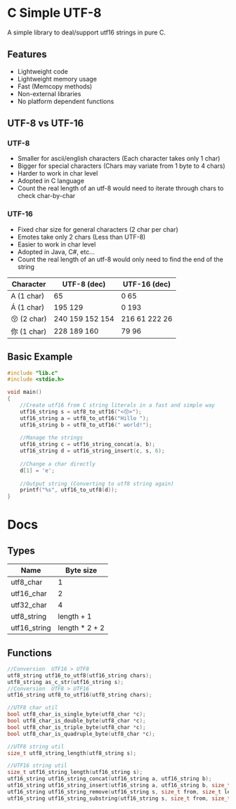 # C Simple UTF-8

A simple library to deal/support utf16 strings in pure C.

## Features
- Lightweight code
- Lightweight memory usage
- Fast (Memcopy methods)
- Non-external libraries
- No platform dependent functions

## UTF-8 vs UTF-16
### UTF-8
- Smaller for ascii/english characters (Each character takes only 1 char)
- Bigger for special characters (Chars may variate from 1 byte to 4 chars)
- Harder to work in char level
- Adopted in C language
- Count the real length of an utf-8 would need to iterate through chars to check char-by-char

### UTF-16
- Fixed char size for general characters (2 char per char)
- Emotes take only 2 chars (Less than UTF-8)
- Easier to work in char level
- Adopted in Java, C#, etc... 
- Count the real length of an utf-8 would only need to find the end of the string

| Character  | UTF-8 (dec) | UTF-16 (dec)| 
| ------------- | ------------- |--------|
| A (1 char) | 65  | 0 65|
| Á  (1 char)| 195 129  | 0 193|
|😚 (2 char)|240 159 152 154|216 61 222 26|
|你 (1 char)|228 189 160|79 96|


## Basic Example
```c
#include "lib.c"
#include <stdio.h>

void main()
{
	//Create utf16 from C string literals in a fast and simple way
	utf16_string s = utf8_to_utf16("<😚>");
	utf16_string a = utf8_to_utf16("Hillo ");
	utf16_string b = utf8_to_utf16(" world!");
	
	//Manage the strings
	utf16_string c = utf16_string_concat(a, b);
	utf16_string d = utf16_string_insert(c, s, 6);
	
	//Change a char directly
	d[1] = 'e';
	
	//Output string (Converting to utf8 string again)
	printf("%s", utf16_to_utf8(d));
}
```
# Docs
## Types
| Name  | Byte size | 
| ------------- | ------------- |
|utf8_char|1|
|utf16_char|2|
|utf32_char|4|
|utf8_string|length + 1|
|utf16_string|length * 2 + 2|

## Functions
```c
//Conversion  UTF16 > UTF8
utf8_string utf16_to_utf8(utf16_string chars);
utf8_string as_c_str(utf16_string s);
//Conversion  UTF8 > UTF16
utf16_string utf8_to_utf16(utf8_string chars);

//UTF8 char util
bool utf8_char_is_single_byte(utf8_char *c);
bool utf8_char_is_double_byte(utf8_char *c);
bool utf8_char_is_triple_byte(utf8_char *c);
bool utf8_char_is_quadruple_byte(utf8_char *c);

//UTF8 string util
size_t utf8_string_length(utf8_string s);

//UTF16 string util
size_t utf16_string_length(utf16_string s);
utf16_string utf16_string_concat(utf16_string a, utf16_string b);
utf16_string utf16_string_insert(utf16_string a, utf16_string b, size_t position);
utf16_string utf16_string_remove(utf16_string s, size_t from, size_t length);
utf16_string utf16_string_substring(utf16_string s, size_t from, size_t length);
```
